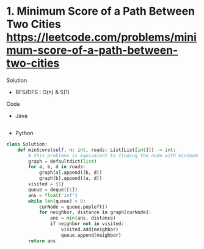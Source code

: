 # 1. Minimum Score of a Path Between Two Cities https://leetcode.com/problems/minimum-score-of-a-path-between-two-cities

Solution

- BFS/DFS : O(n) & S(1)

Code

- Java

```java

```

- Python

```python
class Solution:
    def minScore(self, n: int, roads: List[List[int]]) -> int:
        # this problems is equivalent to finding the node with minimum edge connected to 1
        graph = defaultdict(list)
        for a, b, d in roads:
            graph[a].append((b, d))
            graph[b].append((a, d))
        visited = {1}
        queue = deque([1])
        ans = float('inf')
        while len(queue) > 0:
            curNode = queue.popleft()
            for neighbor, distance in graph[curNode]:
                ans = min(ans, distance)
                if neighbor not in visited:
                    visited.add(neighbor)
                    queue.append(neighbor)
        return ans
```
